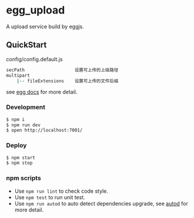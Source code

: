# egg_upload

A upload service build by eggjs.

## QuickStart
config/config.default.js

```bash
secPath                   设置可上传的上级路径
multipart
    |-- fileExtensions    设置可上传的文件后缀
```

see [egg docs][egg] for more detail.

### Development

```bash
$ npm i
$ npm run dev
$ open http://localhost:7001/
```

### Deploy

```bash
$ npm start
$ npm stop
```

### npm scripts

- Use `npm run lint` to check code style.
- Use `npm test` to run unit test.
- Use `npm run autod` to auto detect dependencies upgrade, see [autod](https://www.npmjs.com/package/autod) for more detail.


[egg]: https://eggjs.org
